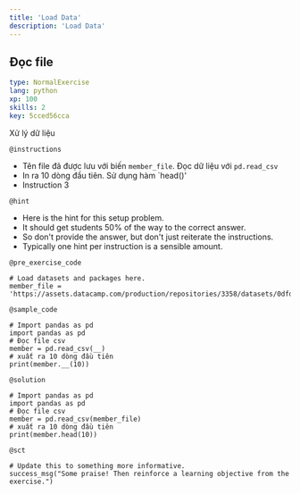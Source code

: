 ```yaml
---
title: 'Load Data'
description: 'Load Data'
---
```


## Đọc file

```yaml
type: NormalExercise 
lang: python
xp: 100 
skills: 2
key: 5cced56cca   
```


Xử lý dữ liệu


`@instructions`
- Tên file đã được lưu với biến `member_file`. Đọc dữ liệu với `pd.read_csv`
- In ra 10 dòng đầu tiên. Sử dụng hàm `head()'
- Instruction 3

`@hint`
- Here is the hint for this setup problem. 
- It should get students 50% of the way to the correct answer.
- So don't provide the answer, but don't just reiterate the instructions.
- Typically one hint per instruction is a sensible amount.

`@pre_exercise_code`
```{python}
# Load datasets and packages here.
member_file = 'https://assets.datacamp.com/production/repositories/3358/datasets/0dfd9cf73134137fc9e7abcbdce4a3d8af269ae9/member.csv'
```
`@sample_code`
```{python}
# Import pandas as pd
import pandas as pd
# Đọc file csv
member = pd.read_csv(__)
# xuất ra 10 dòng đầu tiên
print(member.__(10))
```
`@solution`
```{python}
# Import pandas as pd
import pandas as pd
# Đọc file csv
member = pd.read_csv(member_file)
# xuất ra 10 dòng đầu tiên
print(member.head(10))
```
`@sct`
```{python}
# Update this to something more informative.
success_msg("Some praise! Then reinforce a learning objective from the exercise.")
```